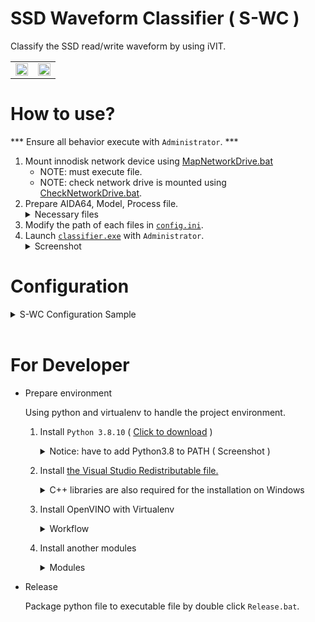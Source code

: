# SSD Waveform Classifier ( S-WC )
Classify the SSD read/write waveform by using iVIT.
<table border="0">
 <tr>
    <td>
        <image src="docs/figures/iVIT-T-Logo.png" width=100%  style="background-color:white">
    </td>
    <td>
        <image src="docs/figures/iVIT-I-Logo-B.png" width=100% style="background-color:white">
    </td>
 </tr>
</table>
 
# How to use?
*** Ensure all behavior execute with `Administrator`. *** 

1. Mount innodisk network device using [MapNetworkDrive.bat](./MapNetworkDrive.bat) 
    * NOTE: must execute file.
    * NOTE: check network drive is mounted using [CheckNetworkDrive.bat](./CheckNetworkDrive.bat).
1. Prepare AIDA64, Model, Process file.
    <details>
        <summary>Necessary files</summary>
        <image src="./docs/figures/swc.jpg">
    </details>
1. Modify the path of each files in [`config.ini`](config.ini).
2. Launch [`classifier.exe`](classifier.exe) with `Administrator`.
    <details>
        <summary>Screenshot</summary>
        <image src="./docs/figures/screenshot.jpg">
    </details>


# Configuration

<details>
<summary>S-WC Configuration Sample</summary>
    
```INI
[aida64]
describe = The program that can generate the ssd waveform screenshot
enable = 0
exec = ..\aida64\autoConnectTool_aida64_v598_USBnonSupport_.exe
args =

[test-disk]
describe = Use to mock the real disk, this option is not necessary
enable = 0
disk_name = 4TE6

[input]
describe = Input data folder
input_dir = C:\Users\DQE\Desktop\aida64
keyword = aida64v598

[output]
describe = The output directory
retrain_dir = R:\Temp\test
history_dir = R:\Temp\test
current_dir = .
logger = dqe-history.txt

[process]
describe = The image process
module_path = process\process_image_with_substract_Panda.py

[model.read]
describe = The read waveform model
model_path = model\read\AIDA64_CV2_BW_R_ALL.xml
label_path = model\read\classes.txt
threshold = 0.1
detect_data_keyword = R

[model.write]
describe = The write waveform model
model_path = model\write\IDA64_CV2_BW_W_ALL.xml
label_path = model\write\classes.txt
threshold = 0.1
detect_data_keyword = W
```

</details> 
<br>

# For Developer
* Prepare environment
    
    Using python and virtualenv to handle the project environment.
    1. Install `Python 3.8.10` ( [Click to download](https://www.python.org/ftp/python/3.8.10/python-3.8.10-amd64.exe) )
        <details>
        <summary>Notice: have to add Python3.8 to PATH ( Screenshot )</summary>
        
        ![py-installer](docs/figures/py-3.8.10-installer.jpg)
        
        </details> 
        
    2. Install [the Visual Studio Redistributable file.](https://pypi.org/project/openvino/)
        <details>
        <summary>C++ libraries are also required for the installation on Windows</summary>
        
        ![vs-redistributable-file](docs/figures/ov-ensure-install-plugin.jpg)
        
        </details> 
        
    3. Install OpenVINO with Virtualenv
        <details>
        <summary>Workflow</summary>
        
        ```bash
        # Create virtual environment
        python -m venv openvino_env
        # Launch environment
        openvino_env\\Scripts\\activate.bat
        # Install OpenVINO
        python -m pip install openvino==2022.3.0 pyinstaller
        # Verify
        python -c "from openvino.runtime import Core; print(Core().available_devices)"
        ```
        </details> 
    4. Install another modules
        <details>
        <summary>Modules</summary>
        
        ```bash
        pip install opencv-python colorlog
        ```
        </details>

* Release

    Package python file to executable file by double click `Release.bat`.

